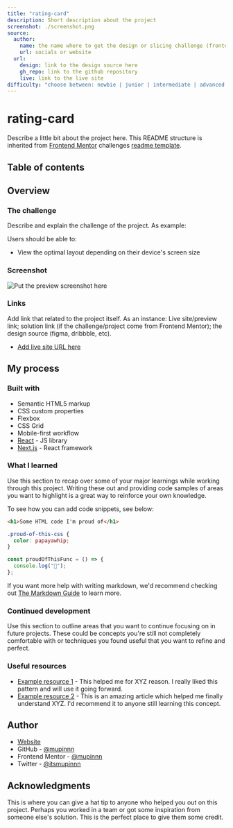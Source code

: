 ```yaml
---
title: "rating-card"
description: Short description about the project
screenshot: ./screenshot.png
source:
  author:
    name: the name where to get the design or slicing challenge (frontend mentor, etc)
    url: socials or website
  url:
    design: link to the design source here
    gh_repo: link to the github repository
    live: link to the live site
difficulty: "choose between: newbie | junior | intermediate | advanced | guru"
---
```


# rating-card

Describe a little bit about the project here. This README structure is inherited
from [Frontend Mentor](https://www.frontendmentor.io/) challenges [readme template](https://github.com/frontendmentorio/faq-accordion-card/blob/main/README-template.md).

## Table of contents

<!--
  Table of contents will be generated automatically on build-time based
  on this document heading(s) using `remark-toc`
-->

## Overview

### The challenge

Describe and explain the challenge of the project. As example:

Users should be able to:

- View the optimal layout depending on their device's screen size

### Screenshot

![Put the preview screenshot here](./screenshot.png)

### Links

Add link that related to the project itself. As an instance: Live site/preview
link; solution link (if the challenge/project come from Frontend Mentor); the
design source (figma, dribbble, etc).

- [Add live site URL here](https://your-live-site-url.com)

## My process

### Built with

- Semantic HTML5 markup
- CSS custom properties
- Flexbox
- CSS Grid
- Mobile-first workflow
- [React](https://reactjs.org/) - JS library
- [Next.js](https://nextjs.org/) - React framework

### What I learned

Use this section to recap over some of your major learnings while working through this project. Writing these out and providing code samples of areas you want to highlight is a great way to reinforce your own knowledge.

To see how you can add code snippets, see below:

```html
<h1>Some HTML code I'm proud of</h1>
```

```css
.proud-of-this-css {
  color: papayawhip;
}
```

```js
const proudOfThisFunc = () => {
  console.log("🎉");
};
```

If you want more help with writing markdown, we'd recommend checking out [The Markdown Guide](https://www.markdownguide.org/) to learn more.

### Continued development

Use this section to outline areas that you want to continue focusing on in future projects. These could be concepts you're still not completely comfortable with or techniques you found useful that you want to refine and perfect.

### Useful resources

- [Example resource 1](https://www.example.com) - This helped me for XYZ reason. I really liked this pattern and will use it going forward.
- [Example resource 2](https://www.example.com) - This is an amazing article which helped me finally understand XYZ. I'd recommend it to anyone still learning this concept.

## Author

- [Website](https://mupinnn.github.io)
- GitHub - [@mupinnn](https://github.com/mupinnn)
- Frontend Mentor - [@mupinnn](https://www.frontendmentor.io/profile/mupinnn)
- Twitter - [@itsmupinnn](https://www.twitter.com/itsmupinnn)

## Acknowledgments

This is where you can give a hat tip to anyone who helped you out on this project. Perhaps you worked in a team or got some inspiration from someone else's solution. This is the perfect place to give them some credit.
